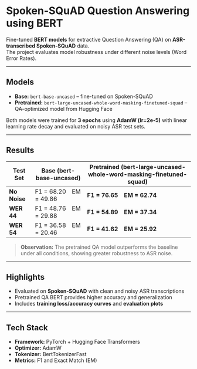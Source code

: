 # Spoken-SQuAD Question Answering using BERT

Fine-tuned **BERT models** for extractive Question Answering (QA) on **ASR-transcribed Spoken-SQuAD** data.  
The project evaluates model robustness under different noise levels (Word Error Rates).

---

## Models

- **Base:** `bert-base-uncased` – fine-tuned on Spoken-SQuAD  
- **Pretrained:** `bert-large-uncased-whole-word-masking-finetuned-squad` – QA-optimized model from Hugging Face  

Both models were trained for **3 epochs** using **AdamW (lr=2e-5)** with linear learning rate decay and evaluated on noisy ASR test sets.

---

##  Results

| Test Set | **Base (bert-base-uncased)** | **Pretrained (bert-large-uncased-whole-word-masking-finetuned-squad)** |
|-----------|------------------------------|------------------------------------------------------------------------|
| **No Noise** | F1 = 68.20 EM = 49.86 | **F1 = 76.65 EM = 62.74** |
| **WER 44** | F1 = 48.76 EM = 29.88 | **F1 = 54.89 EM = 37.34** |
| **WER 54** | F1 = 36.58 EM = 20.46 | **F1 = 41.62 EM = 25.92** |

> **Observation:** The pretrained QA model outperforms the baseline under all conditions, showing greater robustness to ASR noise.

---

## Highlights

- Evaluated on **Spoken-SQuAD** with clean and noisy ASR transcriptions  
- Pretrained QA BERT provides higher accuracy and generalization  
- Includes **training loss/accuracy curves** and **evaluation plots**

---

## Tech Stack

- **Framework:** PyTorch + Hugging Face Transformers  
- **Optimizer:** AdamW  
- **Tokenizer:** BertTokenizerFast  
- **Metrics:** F1 and Exact Match (EM)  




